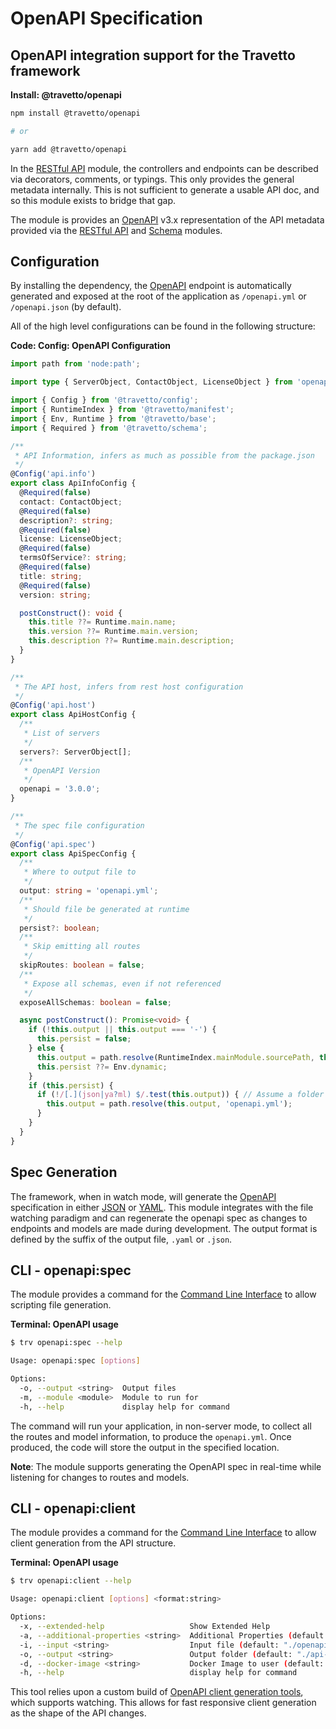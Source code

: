 <!-- This file was generated by @travetto/doc and should not be modified directly -->
<!-- Please modify https://github.com/travetto/travetto/tree/main/module/openapi/DOC.tsx and execute "npx trv doc" to rebuild -->
# OpenAPI Specification

## OpenAPI integration support for the Travetto framework

**Install: @travetto/openapi**
```bash
npm install @travetto/openapi

# or

yarn add @travetto/openapi
```

In the [RESTful API](https://github.com/travetto/travetto/tree/main/module/rest#readme "Declarative api for RESTful APIs with support for the dependency injection module.") module, the controllers and endpoints can be described via decorators, comments, or typings. This only provides the general metadata internally. This is not sufficient to generate a usable API doc, and so this module exists to bridge that gap. 

The module is provides an [OpenAPI](https://github.com/OAI/OpenAPI-Specification) v3.x representation of the API metadata provided via the [RESTful API](https://github.com/travetto/travetto/tree/main/module/rest#readme "Declarative api for RESTful APIs with support for the dependency injection module.") and [Schema](https://github.com/travetto/travetto/tree/main/module/schema#readme "Data type registry for runtime validation, reflection and binding.") modules.

## Configuration
By installing the dependency, the [OpenAPI](https://github.com/OAI/OpenAPI-Specification) endpoint is automatically generated and exposed at the root of the application as `/openapi.yml` or `/openapi.json` (by default). 

All of the high level configurations can be found in the following structure:

**Code: Config: OpenAPI Configuration**
```typescript
import path from 'node:path';

import type { ServerObject, ContactObject, LicenseObject } from 'openapi3-ts/oas31';

import { Config } from '@travetto/config';
import { RuntimeIndex } from '@travetto/manifest';
import { Env, Runtime } from '@travetto/base';
import { Required } from '@travetto/schema';

/**
 * API Information, infers as much as possible from the package.json
 */
@Config('api.info')
export class ApiInfoConfig {
  @Required(false)
  contact: ContactObject;
  @Required(false)
  description?: string;
  @Required(false)
  license: LicenseObject;
  @Required(false)
  termsOfService?: string;
  @Required(false)
  title: string;
  @Required(false)
  version: string;

  postConstruct(): void {
    this.title ??= Runtime.main.name;
    this.version ??= Runtime.main.version;
    this.description ??= Runtime.main.description;
  }
}

/**
 * The API host, infers from rest host configuration
 */
@Config('api.host')
export class ApiHostConfig {
  /**
   * List of servers
   */
  servers?: ServerObject[];
  /**
   * OpenAPI Version
   */
  openapi = '3.0.0';
}

/**
 * The spec file configuration
 */
@Config('api.spec')
export class ApiSpecConfig {
  /**
   * Where to output file to
   */
  output: string = 'openapi.yml';
  /**
   * Should file be generated at runtime
   */
  persist?: boolean;
  /**
   * Skip emitting all routes
   */
  skipRoutes: boolean = false;
  /**
   * Expose all schemas, even if not referenced
   */
  exposeAllSchemas: boolean = false;

  async postConstruct(): Promise<void> {
    if (!this.output || this.output === '-') {
      this.persist = false;
    } else {
      this.output = path.resolve(RuntimeIndex.mainModule.sourcePath, this.output);
      this.persist ??= Env.dynamic;
    }
    if (this.persist) {
      if (!/[.](json|ya?ml) $/.test(this.output)) { // Assume a folder
        this.output = path.resolve(this.output, 'openapi.yml');
      }
    }
  }
}
```

## Spec Generation
The framework, when in watch mode, will generate the [OpenAPI](https://github.com/OAI/OpenAPI-Specification) specification in either [JSON](https://www.json.org) or [YAML](https://en.wikipedia.org/wiki/YAML). This module integrates with the file watching paradigm and can regenerate the openapi spec as changes to endpoints and models are made during development.  The output format is defined by the suffix of the output file, `.yaml` or `.json`.

## CLI - openapi:spec
The module provides a command for the [Command Line Interface](https://github.com/travetto/travetto/tree/main/module/cli#readme "CLI infrastructure for Travetto framework") to allow scripting file generation.

**Terminal: OpenAPI usage**
```bash
$ trv openapi:spec --help

Usage: openapi:spec [options]

Options:
  -o, --output <string>  Output files
  -m, --module <module>  Module to run for
  -h, --help             display help for command
```

The command will run your application, in non-server mode, to collect all the routes and model information, to produce the `openapi.yml`.  Once produced, the code will store the output in the specified location.

**Note**: The module supports generating the OpenAPI spec in real-time while listening for changes to routes and models.

## CLI - openapi:client
The module provides a command for the [Command Line Interface](https://github.com/travetto/travetto/tree/main/module/cli#readme "CLI infrastructure for Travetto framework") to allow client generation from the API structure.

**Terminal: OpenAPI usage**
```bash
$ trv openapi:client --help

Usage: openapi:client [options] <format:string>

Options:
  -x, --extended-help                   Show Extended Help
  -a, --additional-properties <string>  Additional Properties (default: [])
  -i, --input <string>                  Input file (default: "./openapi.yml")
  -o, --output <string>                 Output folder (default: "./api-client")
  -d, --docker-image <string>           Docker Image to user (default: "openapitools/openapi-generator-cli:latest")
  -h, --help                            display help for command
```

This tool relies upon a custom build of [OpenAPI client generation tools](https://github.com/OpenAPITools/openapi-generator), which supports watching.  This allows for fast responsive client generation as the shape of the API changes.

